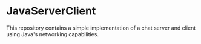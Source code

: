# JavaServerClient
This repository contains a simple implementation of a chat server and client using Java's networking capabilities.
